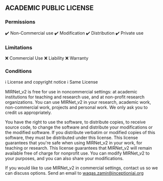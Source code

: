 ## ACADEMIC PUBLIC LICENSE

### Permissions
:heavy_check_mark: Non-Commercial use
:heavy_check_mark: Modification
:heavy_check_mark: Distribution
:heavy_check_mark: Private use

### Limitations
:x: Commercial Use
:x: Liability
:x: Warranty

### Conditions
:information_source: License and copyright notice
:information_source: Same License

MIRNet_v2 is free for use in noncommercial settings: at academic institutions for teaching and research use, and at non-profit research organizations.
You can use MIRNet_v2 in your research, academic work, non-commercial work, projects and personal work. We only ask you to credit us appropriately. 

You have the right to use the software, to distribute copies, to receive source code, to change the software and distribute your modifications or the modified software.
If you distribute verbatim or modified copies of this software, they must be distributed under this license.
This license guarantees that you're safe when using MIRNet_v2 in your work, for teaching or research.
This license guarantees that MIRNet_v2 will remain available free of charge for nonprofit use.
You can modify MIRNet_v2 to your purposes, and you can also share your modifications.

If you would like to use MIRNet_v2 in commercial settings, contact us so we can discuss options. Send an email to waqas.zamir@inceptioniai.org


